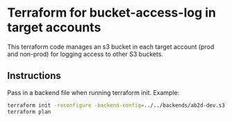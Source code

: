 # Terraform for bucket-access-log in target accounts

This terraform code manages an s3 bucket in each target account (prod and non-prod) for logging access to other S3 buckets.

## Instructions

Pass in a backend file when running terraform init. Example:

```bash
terraform init -reconfigure -backend-config=../../backends/ab2d-dev.s3.tfbackend
terraform plan
```
